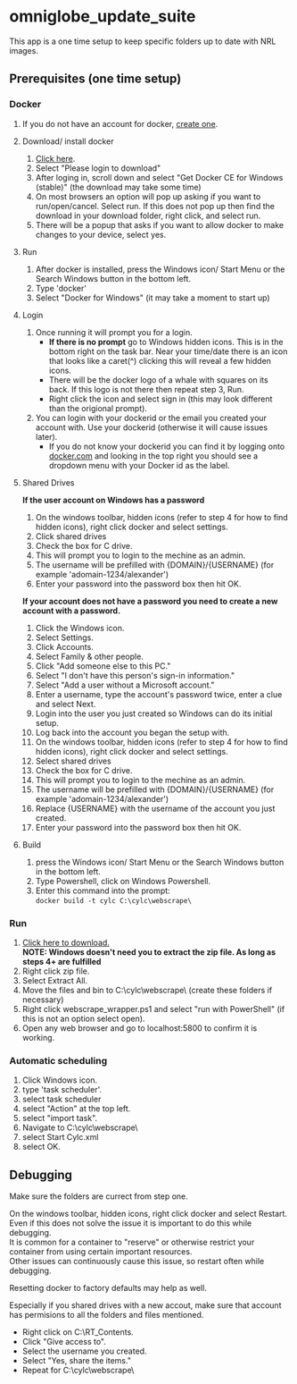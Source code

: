 # omniglobe_update_suite

This app is a one time setup to keep specific folders up to date with NRL images.

## Prerequisites (one time setup)

### Docker  
1. If you do not have an account for docker, [create one](https://docs.docker.com/docker-id/ ).  
2. Download/ install docker
   1. [Click here](https://store.docker.com/editions/community/docker-ce-desktop-windows).  
   2. Select "Please login to download"
   3. After loging in, scroll down and select "Get Docker CE for Windows (stable)" (the download may take some time)
   4. On most browsers an option will pop up asking if you want to run/open/cancel. Select run.
      If this does not pop up then find the download in your download folder, right click, and select run.
   5. There will be a popup that asks if you want to allow docker to make changes to your device, select yes.
3. Run  
   1. After docker is installed, press the Windows icon/ Start Menu or the Search Windows button in the bottom left.
   2. Type 'docker'
   3. Select "Docker for Windows" (it may take a moment to start up)
4. Login  
   1. Once running it will prompt you for a login.  
      - **If there is no prompt** go to Windows hidden icons. This is in the bottom right on the task bar. Near your time/date there is an icon that looks like a caret(^) clicking this will reveal a few hidden icons.  
      - There will be the docker logo of a whale with squares on its back. If this logo is not there then repeat step 3, Run.  
      - Right click the icon and select sign in (this may look different than the origional prompt).  
   2. You can login with your dockerid or the email you created your account with. Use your dockerid (otherwise it will cause issues later).   
      - If you do not know your dockerid you can find it by logging onto [docker.com](https://www.docker.com/) and looking in the top right you should see a dropdown menu with your Docker id as the label.  

5. Shared Drives  

   **If the user account on Windows has a password**  
   1. On the windows toolbar, hidden icons (refer to step 4 for how to find hidden icons), right click docker and select settings.  
   2. Click shared drives
   3. Check the box for C drive.  
   4. This will prompt you to login to the mechine as an admin.  
   5. The username will be prefilled with {DOMAIN}/{USERNAME} (for example 'adomain-1234/alexander')  
   6. Enter your password into the password box then hit OK.  

   **If your account does not have a password you need to create a new account with a password.**  
   1. Click the Windows icon.  
   2. Select Settings.  
   3. Click Accounts.  
   4. Select Family & other people.  
   5. Click "Add someone else to this PC."  
   6. Select "I don't have this person's sign-in information."  
   7. Select "Add a user without a Microsoft account."  
   8. Enter a username, type the account's password twice, enter a clue and select Next.  
   9. Login into the user you just created so Windows can do its initial setup.  
   10. Log back into the account you began the setup with.  
   11. On the windows toolbar, hidden icons (refer to step 4 for how to find hidden icons), right click docker and select settings.  
   12. Select shared drives
   13. Check the box for C drive.  
   14. This will prompt you to login to the mechine as an admin.  
   15. The username will be prefilled with {DOMAIN}/{USERNAME} (for example 'adomain-1234/alexander')  
   16. Replace {USERNAME} with the username of the account you just created.  
   17. Enter your password into the password box then hit OK.  

6. Build  
   1. press the Windows icon/ Start Menu or the Search Windows button in the bottom left.  
   2. Type Powershell, click on Windows Powershell.
   3. Enter this command into the prompt:  
      `docker build -t cylc C:\cylc\webscrape\`  

### Run
 1. [Click here to download.](https://github.com/alpacaxander/omniglobe_update_suite/archive/master.zip)  
 **NOTE: Windows doesn't need you to extract the zip file. As long as steps 4+ are fulfilled**
 2. Right click zip file.
 3. Select Extract All.
 4. Move the files and bin to C:\cylc\webscrape\ (create these folders if necessary)
 4. Right click webscrape_wrapper.ps1 and select "run with PowerShell" (if this is not an option select open).  
 5. Open any web browser and go to localhost:5800 to confirm it is working.  
 
### Automatic scheduling

 1. Click Windows icon.
 2. type 'task scheduler'.
 3. select task scheduler
 4. select "Action" at the top left.
 5. select "import task".
 6. Navigate to C:\cylc\webscrape\
 7. select Start Cylc.xml
 8. select OK.

## Debugging

Make sure the folders are currect from step one.

On the windows toolbar, hidden icons, right click docker and select Restart.  
Even if this does not solve the issue it is important to do this while debugging.  
It is common for a container to "reserve" or otherwise restrict your container from using certain important resources.  
Other issues can continuously cause this issue, so restart often while debugging.  

Resetting docker to factory defaults may help as well.

Especially if you shared drives with a new accout, make sure that account has permisions to all the folders and files mentioned.  
 - Right click on C:\RT_Contents\.  
 - Click "Give access to".  
 - Select the username you created.  
 - Select "Yes, share the items."  
 - Repeat for C:\cylc\webscrape\
